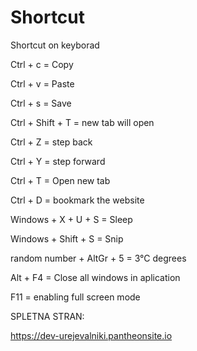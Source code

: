 # Shortcut
Shortcut on keyborad

Ctrl + c = Copy

Ctrl + v = Paste

Ctrl + s = Save

Ctrl + Shift + T = new tab will open

Ctrl + Z = step back

Ctrl + Y = step forward

Ctrl + T = Open new tab

Ctrl + D = bookmark the website

Windows + X + U + S = Sleep

Windows + Shift + S = Snip

random number + AltGr + 5 = 3°C degrees

Alt + F4 = Close all windows in aplication

F11 = enabling full screen mode

SPLETNA STRAN:

https://dev-urejevalniki.pantheonsite.io
